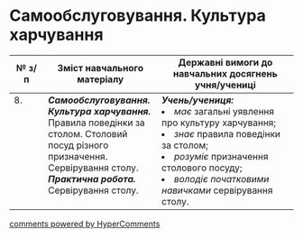 <div id="hypercomments_widget" class="js-hypercomments-widget invisible"></div>

# Самообслуговування. Культура харчування

<table>
  <tr>
    <td width="12%" align="center"><b>№ з/п</b></td>
    <td width="40%" align="center"><b>Зміст навчального матеріалу</b></td>
    <td width="60%" align="center"><b>Державні вимоги до навчальних досягнень учня/учениці</b></td>
  </tr>
<tbody>
  <tr>
    <td width="12%" style="vertical-align:top !important;">
8.</td>
    <td width="40%" style="vertical-align:top !important;">
<b><i>Самообслуговування. Культура харчування.</i></b>  Правила поведінки за столом. Столовий посуд різного призначення. Сервірування столу. <br>
<b><i>Практична робота.</i></b> <br>
Сервірування столу.<br>
</td>
    <td width="60%" style="vertical-align:top !important;">
<i><b>Учень/учениця:</b></i><br>
<li><i>має</i> загальні уявлення про культуру харчування;</li>
<li><i>знає</i> правила поведінки за столом; </li>
<li><i>розуміє</i> призначення столового посуду;</li>
<li><i>володіє початковими навичками</i> сервірування столу.</li>
</td>
  </tr>
</tbody>
</table>

<div class="js-hypercomments-container">
<a href="http://hypercomments.com" class="hc-link" title="comments widget">comments powered by HyperComments</a>
</div>